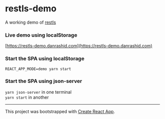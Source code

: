 # restls-demo

A working demo of [restls](https://github.com/danrashid/restls)

### Live demo using localStorage

[https://restls-demo.danrashid.com](https://restls-demo.danrashid.com)

### Start the SPA using localStorage

`REACT_APP_MODE=demo yarn start`

### Start the SPA using json-server

`yarn json-server` in one terminal  
`yarn start` in another

---

This project was bootstrapped with [Create React App](https://github.com/facebookincubator/create-react-app).
